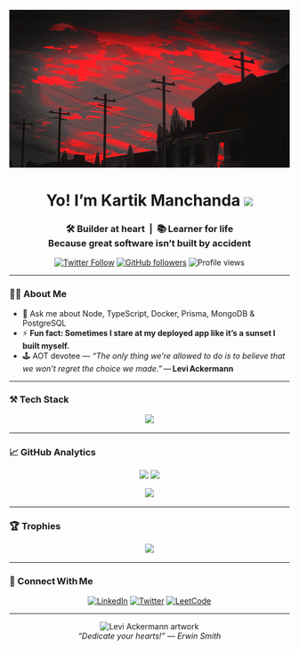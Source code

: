 <!-- ────────────────────────────────────────────────────────────────────────────── -->
<!--  Personal Banner → swap for a custom GIF/JPG (600 × 120 works nicely)        -->
<!-- ────────────────────────────────────────────────────────────────────────────── -->
<p align="center">
  <img src="banner.gif" alt="banner that says Kartik Manchanda – full‑stack developer" />
</p>

<h1 align="center">
  Yo! I’m Kartik Manchanda&nbsp;<img src="https://media.giphy.com/media/hvRJCLFzcasrR4ia7z/giphy.gif" width="32"/>
</h1>

<h3 align="center">
  🛠️ Builder at heart &nbsp;|&nbsp; 📚 Learner for life  
  <br/>Because great software isn’t built by accident
</h3>

<p align="center">
  <a href="https://twitter.com/kartikm39"><img alt="Twitter Follow"
    src="https://img.shields.io/twitter/follow/kartikm39?logo=twitter&style=for-the-badge"/></a>
  <a href="https://github.com/kartik-m39?tab=followers"><img alt="GitHub followers"
    src="https://img.shields.io/github/followers/kartik-m39?style=for-the-badge&logo=github"/></a>
  <img alt="Profile views" src="https://komarev.com/ghpvc/?username=kartik-m39&style=for-the-badge&color=blue"/>
</p>

---

### 🧑‍💻 About&nbsp;Me
- 💬 Ask me about Node, TypeScript, Docker, Prisma, MongoDB & PostgreSQL  
- ⚡ **Fun fact: Sometimes I stare at my deployed app like it’s a sunset I built myself.**  
- 🕹 AOT devotee — *“The only thing we’re allowed to do is to believe that we won’t regret the choice we made.”* — **Levi Ackermann**

---

### ⚒️ Tech Stack
<p align="center">
  <img src="https://skillicons.dev/icons?i=ts,js,react,nextjs,nodejs,express,tailwind,prisma,mongodb,postgres,docker,git,linux,python" />
</p>

---

### 📈 GitHub Analytics
<p align="center">
  <img height="165" src="https://github-readme-stats.vercel.app/api?username=kartik-m39&show_icons=true&theme=transparent" />
  <img height="165" src="https://github-readme-stats.vercel.app/api/top-langs/?username=kartik-m39&layout=compact&theme=transparent" />
</p>
<p align="center">
  <img src="https://streak-stats.demolab.com?user=kartik-m39&theme=transparent&date_format=M%20j%5B%2C%20Y%5D" />
</p>

---

### 🏆 Trophies
<p align="center">
  <img src="https://github-profile-trophy.vercel.app/?username=kartik-m39&no-frame=true&theme=flat&title=Commit,Issues,PullRequest,Stars,Followers" />
</p>

---

### 🤝 Connect With Me
<p align="center">
  <a href="https://linkedin.com/in/kartik-manchanda-538052263"><img alt="LinkedIn"
    src="https://img.shields.io/badge/LinkedIn-0077B5?logo=linkedin&logoColor=white&style=for-the-badge"></a>
  <a href="https://twitter.com/kartikm39"><img alt="Twitter"
    src="https://img.shields.io/badge/Twitter-1DA1F2?logo=twitter&logoColor=white&style=for-the-badge"></a>
  <a href="https://leetcode.com/kartik_manchanda/"><img alt="LeetCode"
    src="https://img.shields.io/badge/LeetCode-FFA116?logo=leetcode&logoColor=white&style=for-the-badge"></a>
</p>

---

<p align="center">
  <img src="/levi.png" width="180" alt="Levi Ackermann artwork">
  <br/>
  <em>“Dedicate your hearts!” — Erwin Smith</em>
</p>
